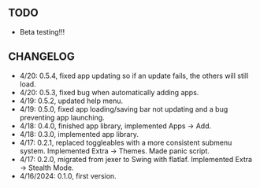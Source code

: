 ## TODO
- Beta testing!!!

## CHANGELOG
- 4/20: 0.5.4, fixed app updating so if an update fails, the others will still load.
- 4/20: 0.5.3, fixed bug when automatically adding apps.
- 4/19: 0.5.2, updated help menu.
- 4/19: 0.5.0, fixed app loading/saving bar not updating and a bug preventing app launching.
- 4/18: 0.4.0, finished app library, implemented Apps -> Add.
- 4/18: 0.3.0, implemented app library.
- 4/17: 0.2.1, replaced toggleables with a more consistent submenu system. Implemented Extra -> Themes. Made panic script.
- 4/17: 0.2.0, migrated from jexer to Swing with flatlaf. Implemented Extra -> Stealth Mode.
- 4/16/2024: 0.1.0, first version.